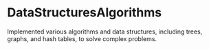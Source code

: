 # DataStructuresAlgorithms
 Implemented various algorithms and data structures, including trees, graphs, and hash tables, to solve complex problems.
